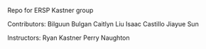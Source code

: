Repo for ERSP Kastner group

Contributors:
Bilguun Bulgan
Caitlyn Liu
Isaac Castillo
Jiayue Sun

Instructors:
Ryan Kastner
Perry Naughton

